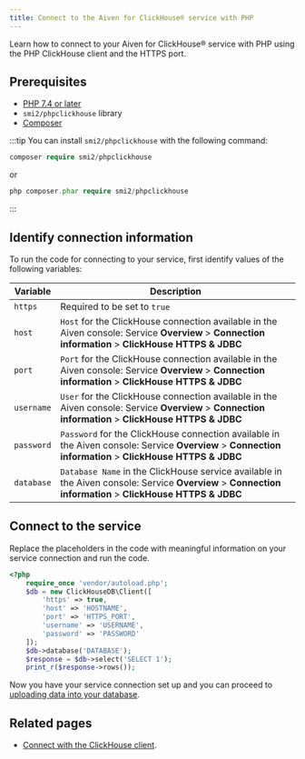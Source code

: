 ```yaml
---
title: Connect to the Aiven for ClickHouse® service with PHP
---
```


Learn how to connect to your Aiven for ClickHouse® service with PHP
using the PHP ClickHouse client and the HTTPS port.

## Prerequisites

-   [PHP 7.4 or later](https://www.php.net/downloads)
-   `smi2/phpclickhouse` library
-   [Composer](https://getcomposer.org/)

:::tip
You can install `smi2/phpclickhouse` with the following command:

```php
composer require smi2/phpclickhouse
```

or

```php
php composer.phar require smi2/phpclickhouse
```
:::

## Identify connection information

To run the code for connecting to your service, first identify values of
the following variables:

| Variable   | Description                                                                                                                                                 |
| ---------- | ----------------------------------------------------------------------------------------------------------------------------------------------------------- |
| `https`    | Required to be set to `true`                                                                                                                                |
| `host`     | `Host` for the ClickHouse connection available in the Aiven console: Service **Overview** \> **Connection information** \> **ClickHouse HTTPS & JDBC**      |
| `port`     | `Port` for the ClickHouse connection available in the Aiven console: Service **Overview** \> **Connection information** \> **ClickHouse HTTPS & JDBC**      |
| `username` | `User` for the ClickHouse connection available in the Aiven console: Service **Overview** \> **Connection information** \> **ClickHouse HTTPS & JDBC**      |
| `password` | `Password` for the ClickHouse connection available in the Aiven console: Service **Overview** \> **Connection information** \> **ClickHouse HTTPS & JDBC**  |
| `database` | `Database Name` in the ClickHouse service available in the Aiven console: Service **Overview** \> **Connection information** \> **ClickHouse HTTPS & JDBC** |

## Connect to the service

Replace the placeholders in the code with meaningful information on your
service connection and run the code.

```php
<?php
    require_once 'vendor/autoload.php';
    $db = new ClickHouseDB\Client([
        'https' => true,
        'host' => 'HOSTNAME',
        'port' => 'HTTPS_PORT',
        'username' => 'USERNAME',
        'password' => 'PASSWORD'
    ]);
    $db->database('DATABASE');
    $response = $db->select('SELECT 1');
    print_r($response->rows());
```

Now you have your service connection set up and you can proceed to
[uploading data into your database](load-dataset).

## Related pages

- [Connect with the ClickHouse client](/docs/products/clickhouse/howto/connect-with-clickhouse-cli).
